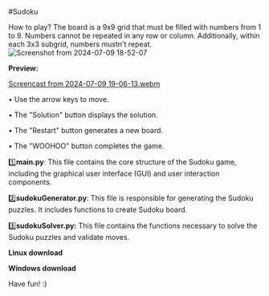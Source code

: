 #Sudoku

How to play?
The board is a 9x9 grid that must be filled with numbers from 1 to 9. Numbers cannot be repeated in any row or column. Additionally, within each 3x3 subgrid, numbers mustn't repeat.
![Screenshot from 2024-07-09 18-52-07](https://github.com/Yodakole1/sudoku_python/assets/119262845/6fe4d4d3-9a16-4f27-a222-fe435c93f378)

**Preview:**

[Screencast from 2024-07-09 19-06-13.webm](https://github.com/Yodakole1/sudoku_python/assets/119262845/59507fb3-a071-4d35-83be-62737b4c85c7)

• Use the arrow keys to move.

• The "Solution" button displays the solution.

• The "Restart" button generates a new board.

• The "WOOHOO" button completes the game.


1️⃣**main.py**: This file contains the core structure of the Sudoku game, including the graphical user interface (GUI) and user interaction components. 

2️⃣**sudokuGenerator.py**: This file is responsible for generating the Sudoku puzzles. It includes functions to create Sudoku board. 

3️⃣**sudokuSolver.py:** This file contains the functions necessary to solve the Sudoku puzzles and validate moves. 


**Linux download**


**Windows download**



Have fun! :)
